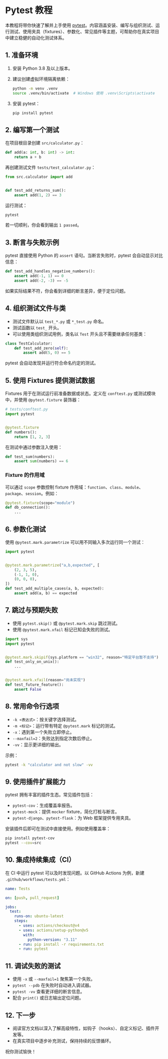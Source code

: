 # Pytest 教程

本教程将带你快速了解并上手使用 [pytest](https://docs.pytest.org/)。内容涵盖安装、编写与组织测试、运行测试、使用夹具（fixtures）、参数化、常见插件等主题，可帮助你在真实项目中建立稳健的自动化测试体系。

## 1. 准备环境

1. 安装 Python 3.8 及以上版本。
2. 建议创建虚拟环境隔离依赖：

   ```bash
   python -m venv .venv
   source .venv/bin/activate  # Windows 使用 .venv\Scripts\activate
   ```

3. 安装 pytest：

   ```bash
   pip install pytest
   ```

## 2. 编写第一个测试

在项目根目录创建 `src/calculator.py`：

```python
def add(a: int, b: int) -> int:
    return a + b
```

再创建测试文件 `tests/test_calculator.py`：

```python
from src.calculator import add


def test_add_returns_sum():
    assert add(1, 2) == 3
```

运行测试：

```bash
pytest
```

若一切顺利，你会看到输出 `1 passed`。

## 3. 断言与失败示例

pytest 直接使用 Python 的 `assert` 语句。当断言失败时，pytest 会自动显示对比信息：

```python
def test_add_handles_negative_numbers():
    assert add(-1, 1) == 0
    assert add(-2, -3) == -5
```

如果实际结果不符，你会看到详细的断言差异，便于定位问题。

## 4. 组织测试文件与类

- 测试文件默认以 `test_*.py` 或 `*_test.py` 命名。
- 测试函数以 `test_` 开头。
- 可以使用类组织测试用例，类名以 `Test` 开头且不需要继承任何基类：

```python
class TestCalculator:
    def test_add_zero(self):
        assert add(5, 0) == 5
```

pytest 会自动发现并运行符合命名约定的测试。

## 5. 使用 Fixtures 提供测试数据

Fixtures 用于在测试运行前准备数据或状态。定义在 `conftest.py` 或测试模块中，并使用 `@pytest.fixture` 装饰器：

```python
# tests/conftest.py
import pytest


@pytest.fixture
def numbers():
    return [1, 2, 3]
```

在测试中通过参数注入使用：

```python
def test_sum(numbers):
    assert sum(numbers) == 6
```

### Fixture 的作用域

可以通过 `scope` 参数控制 fixture 作用域：`function`、`class`、`module`、`package`、`session`。例如：

```python
@pytest.fixture(scope="module")
def db_connection():
    ...
```

## 6. 参数化测试

使用 `@pytest.mark.parametrize` 可以用不同输入多次运行同一个测试：

```python
import pytest


@pytest.mark.parametrize("a,b,expected", [
    (2, 3, 5),
    (-1, 1, 0),
    (0, 0, 0),
])
def test_add_multiple_cases(a, b, expected):
    assert add(a, b) == expected
```

## 7. 跳过与预期失败

- 使用 `pytest.skip()` 或 `@pytest.mark.skip` 跳过测试。
- 使用 `@pytest.mark.xfail` 标记已知会失败的测试。

```python
import sys
import pytest


@pytest.mark.skipif(sys.platform == "win32", reason="特定平台暂不支持")
def test_only_on_unix():
    ...


@pytest.mark.xfail(reason="尚未实现")
def test_future_feature():
    assert False
```

## 8. 常用命令行选项

- `-k <表达式>`：按关键字选择测试。
- `-m <标记>`：运行带有特定 `@pytest.mark` 标记的测试。
- `-x`：遇到第一个失败立即停止。
- `--maxfail=2`：失败达到指定次数后停止。
- `-vv`：显示更详细的输出。

示例：

```bash
pytest -k "calculator and not slow" -vv
```

## 9. 使用插件扩展能力

pytest 拥有丰富的插件生态。常见插件包括：

- `pytest-cov`：生成覆盖率报告。
- `pytest-mock`：提供 `mocker` fixture，简化打桩与断言。
- `pytest-django`、`pytest-flask`：为 Web 框架提供专用夹具。

安装插件后即可在测试中直接使用。例如使用覆盖率：

```bash
pip install pytest-cov
pytest --cov=src
```

## 10. 集成持续集成（CI）

在 CI 中运行 pytest 可以及时发现问题。以 GitHub Actions 为例，新建 `.github/workflows/tests.yml`：

```yaml
name: Tests

on: [push, pull_request]

jobs:
  test:
    runs-on: ubuntu-latest
    steps:
      - uses: actions/checkout@v4
      - uses: actions/setup-python@v5
        with:
          python-version: "3.11"
      - run: pip install -r requirements.txt
      - run: pytest
```

## 11. 调试失败的测试

- 使用 `-x` 或 `--maxfail=1` 聚焦第一个失败。
- `pytest --pdb` 在失败时自动进入调试器。
- `pytest -vv` 查看更详细的断言信息。
- 配合 `print()` 或日志输出定位问题。

## 12. 下一步

- 阅读官方文档以深入了解高级特性，如钩子（hooks）、自定义标记、插件开发等。
- 在真实项目中逐步补充测试，保持持续的反馈循环。

祝你测试愉快！
